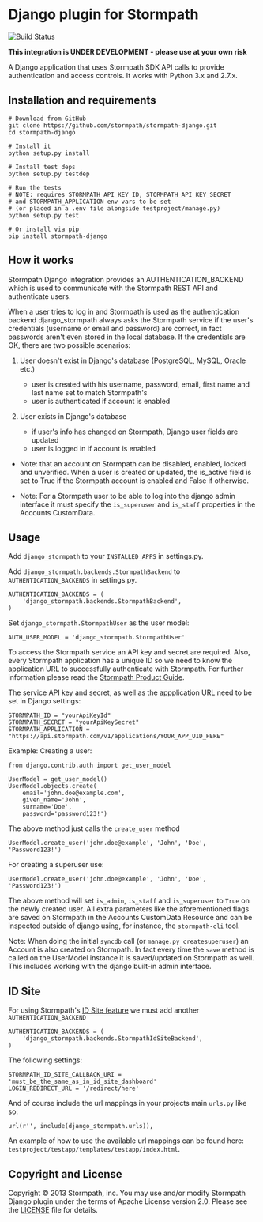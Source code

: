 # Django plugin for Stormpath

[![Build Status](https://travis-ci.org/stormpath/stormpath-django.png?branch=master)](https://travis-ci.org/stormpath/stormpath-django)

**This integration is UNDER DEVELOPMENT - please use at your own risk**

A Django application that uses Stormpath SDK API calls to provide
authentication and access controls. It works with Python 3.x and 2.7.x.

## Installation and requirements

    # Download from GitHub
    git clone https://github.com/stormpath/stormpath-django.git
    cd stormpath-django

    # Install it
    python setup.py install

    # Install test deps
    python setup.py testdep

    # Run the tests
    # NOTE: requires STORMPATH_API_KEY_ID, STORMPATH_API_KEY_SECRET
    # and STORMPATH_APPLICATION env vars to be set
    # (or placed in a .env file alongside testproject/manage.py)
    python setup.py test

    # Or install via pip
    pip install stormpath-django


## How it works

Stormpath Django integration provides an AUTHENTICATION_BACKEND which is used
to communicate with the Stormpath REST API and authenticate users.

When a user tries to log in and Stormpath is used as the authentication backend
django_stormpath always asks the Stormpath service if the user's credentials
(username or email and password) are correct, in fact passwords aren't even stored
in the local database. If the credentials are OK, there
are two possible scenarios:

1. User doesn't exist in Django's database (PostgreSQL, MySQL, Oracle etc.)
    - user is created with his username, password, email, first name and last
      name set to match Stormpath's
    - user is authenticated if account is enabled


2. User exists in Django's database
    - if user's info has changed on Stormpath, Django user fields are updated
    - user is logged in if account is enabled


* Note: that an account on Stormpath can be disabled, enabled, locked and
  unverified. When a user is created or updated, the is_active field is set
  to True if the Stormpath account is enabled and False if otherwise.

* Note: For a Stormpath user to be able to log into the django admin interface
  it must specify the `is_superuser` and `is_staff` properties in the Accounts
  CustomData.

## Usage

Add `django_stormpath` to your `INSTALLED_APPS` in settings.py.

Add `django_stormpath.backends.StormpathBackend` to `AUTHENTICATION_BACKENDS`
in settings.py.

    AUTHENTICATION_BACKENDS = (
        'django_stormpath.backends.StormpathBackend',
    )

Set `django_stormpath.StormpathUser` as the user model:

    AUTH_USER_MODEL = 'django_stormpath.StormpathUser'

To access the Stormpath service an API key and secret are required. Also, every
Stormpath application has a unique ID so we need to know the application URL to
successfully authenticate with Stormpath. For further information please read
the [Stormpath Product Guide](http://www.stormpath.com/docs/python/product-guide).

The service API key and secret, as well as the appplication URL need to be
set in Django settings:

    STORMPATH_ID = "yourApiKeyId"
    STORMPATH_SECRET = "yourApiKeySecret"
    STORMPATH_APPLICATION = "https://api.stormpath.com/v1/applications/YOUR_APP_UID_HERE"


Example: Creating a user:

    from django.contrib.auth import get_user_model

    UserModel = get_user_model()
    UserModel.objects.create(
        email='john.doe@example.com',
        given_name='John',
        surname='Doe',
        password='password123!')

The above method just calls the `create_user` method

    UserModel.create_user('john.doe@example', 'John', 'Doe', 'Password123!')

For creating a superuser use:

    UserModel.create_user('john.doe@example', 'John', 'Doe', 'Password123!')

The above method will set `is_admin`, `is_staff` and `is_superuser` to `True`
on the newly created user. All extra parameters like the aforementioned flags are saved
on Stormpath in the Accounts CustomData Resource and can be inspected outside of
django using, for instance, the `stormpath-cli` tool.

Note: When doing the initial `syncdb` call (or `manage.py createsuperuser`)
an Account is also created on Stormpath. In fact every time the `save` method
is called on the UserModel instance it is saved/updated on Stormpath as well.
This includes working with the django built-in admin interface.

## ID Site

For using Stormpath's [ID Site feature](http://docs.stormpath.com/guides/using-id-site/) we
must add another `AUTHENTICATION_BACKEND`

    AUTHENTICATION_BACKENDS = (
        'django_stormpath.backends.StormpathIdSiteBackend',
    )

The following settings:

    STORMPATH_ID_SITE_CALLBACK_URI = 'must_be_the_same_as_in_id_site_dashboard'
    LOGIN_REDIRECT_URL = '/redirect/here'

And of course include the url mappings in your projects main `urls.py` like so:

    url(r'', include(django_stormpath.urls)),

An example of how to use the available url mappings can be found here: `testproject/testapp/templates/testapp/index.html`.


## Copyright and License

Copyright &copy; 2013 Stormpath, inc. You may use and/or modify Stormpath Django
plugin under the terms of Apache License version 2.0. Please see the
[LICENSE](LICENSE) file for details.
